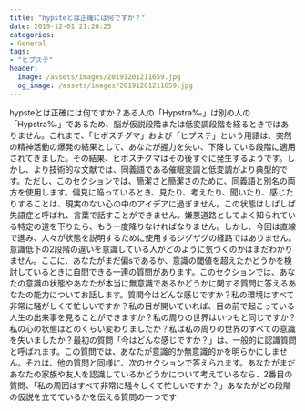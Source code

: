 ```yaml
---
title: "hypsteとは正確には何ですか？"
date: 2019-12-01 21:20:25
categories:
- General
tags:
- "ヒプステ"
header:
  image: /assets/images/20191201211659.jpg
  og_image: /assets/images/20191201211659.jpg
---
```


hypsteとは正確には何ですか？ある人の「‪Hypstra‰」は別の人の「‭Hypstra‰」であるため、脳が仮説段階または低変調段階を経るときではありません。これまで、「ヒポスチグマ」および「ヒプステ」という用語は、突然の精神活動の爆発の結果として、あなたが握力を失い、下降している段階に適用されてきました。その結果、ヒポスチグマはその後すぐに発生するようです。しかし、より技術的な文献では、同義語である催眠変調と低変調がより典型的です。ただし、このセクションでは、簡潔さと簡潔さのために、同義語と別名の両方を使用します。偏見に陥っているとき、見たり、考えたり、聞いたり、感じたりすることは、現実のない心の中のアイデアに過ぎません。この状態はしばしば失語症と呼ばれ、言葉で話すことができません。嫌悪道路としてよく知られている特定の道を下りたら、もう一度降りなければなりません。しかし、今回は直線で進み、人々が状態を説明するために使用するジグザグの経路ではありません。意識低下の2段階の違いを意識している人がどのように気づくのかはまだわかりません。ここに、あなたがまだ偏sであるか、意識の閾値を超えたかどうかを検討しているときに自問できる一連の質問があります。このセクションでは、あなたの意識の状態やあなたが本当に無意識であるかどうかに関する質問に答えるあなたの能力についてお話します。質問今はどんな感じですか？私の環境はすべて非常に騒がしくて忙しいですか？私の目が開いていれば、目の前で起こっている人生の出来事を見ることができますか？私の周りの世界はいつもと同じですか？私の心の状態はどのくらい変わりましたか？私は私の周りの世界のすべての意識を失いましたか？最初の質問「今はどんな感じですか？」は、一般的に認識質問と呼ばれます。この質問では、あなたが意識的か無意識的かを明らかにしません。それは、他の質問と同様に、次のセクションで答えられます。あなたがまだあなたの家族や友人を認識しているかどうかについて考えているなら、2番目の質問、「私の周囲はすべて非常に騒々しくて忙しいですか？」あなたがどの段階の仮説を立てているかを伝える質問の一つです
